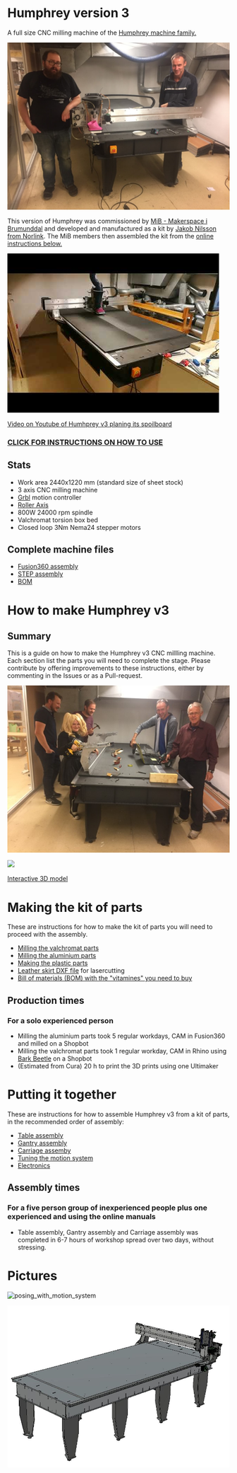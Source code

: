 # Humphrey version 3 

A full size CNC milling machine of the [Humphrey machine family.](https://github.com/fellesverkstedet/fabricatable-machines/tree/master/humphrey-large-format-cnc#humphrey---large-format-cnc-mill)

![installing_humphrey_group.jpg](img/installation/posing_with_assembled_machine.JPG)

This version of Humphrey was commissioned by [MiB - Makerspace i Brumunddal](https://www.facebook.com/Makerspace-i-Brumunddal-199245720667673/) and developed and manufactured as a kit by [Jakob Nilsson from Norlink](https://norlinkmakes.com/marketplace/). The MiB members then assembled the kit from the [online instructions below.](https://github.com/fellesverkstedet/fabricatable-machines/tree/master/humphrey-large-format-cnc/humphrey_v3#making-the-kit-of-parts)

[![Video on youtube](img/video_thumb.jpg)](https://youtu.be/zEsviWFEUS8)

[Video on Youtube of Humhprey v3 planing its spoilboard](https://youtu.be/zEsviWFEUS8)

### [CLICK FOR INSTRUCTIONS ON HOW TO USE](https://github.com/fellesverkstedet/fabricatable-machines/wiki/How-to-use#humphrey)

## Stats

* Work area 2440x1220 mm (standard size of sheet stock)
* 3 axis CNC milling machine
* [Grbl](https://github.com/gnea/grbl/wiki) motion controller
* [Roller Axis](https://github.com/fellesverkstedet/fabricatable-machines/wiki/Fabricatable-axis#roller-rail)
* 800W 24000 rpm spindle
* Valchromat torsion box bed
* Closed loop 3Nm Nema24 stepper motors

## Complete machine files

* [Fusion360 assembly](https://a360.co/2AF6yjp)
* [STEP assembly](https://github.com/fellesverkstedet/fabricatable-machines/raw/master/humphrey-large-format-cnc/humphrey_v3/Assembly_h3%20v5_step.zip)
* [BOM](https://github.com/fellesverkstedet/fabricatable-machines/raw/master/humphrey-large-format-cnc/humphrey_v2/BOM.pdf)

# How to make Humphrey v3

## Summary
This is a guide on how to make the Humphrey v3 CNC millling machine.
Each section list the parts you will need to complete the stage. Please contribute by offering improvements to these instructions, either by commenting in the Issues or as a Pull-request.

![making_humphrey_group.jpg](./img/installation/making_humphrey_group.jpg)

<a href="https://a360.co/2AF6yjp"><img src="https://raw.githubusercontent.com/fellesverkstedet/fabricatable-machines/master/humphrey-large-format-cnc/humphrey_v3/img/assembly/3D_model_arrows.jpg"></a>

[Interactive 3D model](https://a360.co/2AF6yjp)

# Making the kit of parts

These are instructions for how to make the kit of parts you will need to proceed with the assembly.

* [Milling the valchromat parts](Making_the_parts_for_the_table.md)
* [Milling the aluminium parts](alu_parts.md) 
* [Making the plastic parts](plastic_parts.md)
* [Leather skirt DXF file](https://github.com/fellesverkstedet/fabricatable-machines/raw/master/humphrey-large-format-cnc/humphrey_v3/laser_leather_skirt.dxf) for lasercutting
* [Bill of materials (BOM) with the "vitamines" you need to buy](https://github.com/fellesverkstedet/fabricatable-machines/raw/master/humphrey-large-format-cnc/humphrey_v2/BOM.pdf)

## Production times

### For a solo experienced person
* Milling the aluminium parts took 5 regular workdays, CAM in Fusion360 and milled on a Shopbot
* Milling the valchromat parts took 1 regular workday, CAM in Rhino using [Bark Beetle](https://github.com/fellesverkstedet/Bark-beetle-parametric-toolpaths) on a Shopbot
* (Estimated from Cura) 20 h to print the 3D prints using one Ultimaker 

# Putting it together

These are instructions for how to assemble Humphrey v3 from a kit of parts, in the recommended order of assembly:

* [Table assembly](Table_assembly.md)
* [Gantry assembly](Gantry_assembly.md)
* [Carriage assemby](Carriage_assembly.md)
* [Tuning the motion system](tuning.md)
* [Electronics](electronics.md)

## Assembly times

### For a five person group of inexperienced people plus one experienced and using the online manuals

* Table assembly, Gantry assembly and Carriage assembly was completed in 6-7 hours of workshop spread over two days, without stressing.

# Pictures

![posing_with_motion_system](https://github.com/fellesverkstedet/fabricatable-machines/raw/master/humphrey-large-format-cnc/humphrey_v3/img/installation/posing_with_motion_system.JPG)

![cad_iso.JPG](./img/cad_iso.JPG)




